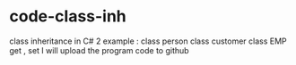 # code-class-inh
class inheritance  in C# 2 example :  class person  class customer class EMP  get , set  I will upload the program code to github
